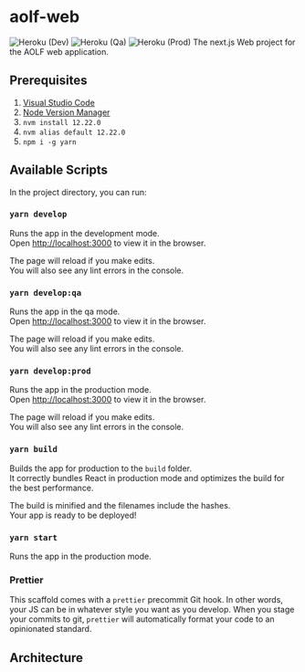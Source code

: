 # aolf-web

![Heroku](https://heroku-badge.herokuapp.com/?app=aolf-web-dev) (Dev)
![Heroku](https://heroku-badge.herokuapp.com/?app=aolf-web-qa) (Qa)
![Heroku](https://heroku-badge.herokuapp.com/?app=aolf-web) (Prod)
The next.js Web project for the AOLF web application.

## Prerequisites

1. [Visual Studio Code](https://code.visualstudio.com/)
1. [Node Version Manager](https://github.com/creationix/nvm#installation)
1. `nvm install 12.22.0`
1. `nvm alias default 12.22.0`
1. `npm i -g yarn`

## Available Scripts

In the project directory, you can run:

### `yarn develop`

Runs the app in the development mode.<br>
Open [http://localhost:3000](http://localhost:3000) to view it in the browser.

The page will reload if you make edits.<br>
You will also see any lint errors in the console.

### `yarn develop:qa`

Runs the app in the qa mode.<br>
Open [http://localhost:3000](http://localhost:3000) to view it in the browser.

The page will reload if you make edits.<br>
You will also see any lint errors in the console.

### `yarn develop:prod`

Runs the app in the production mode.<br>
Open [http://localhost:3000](http://localhost:3000) to view it in the browser.

The page will reload if you make edits.<br>
You will also see any lint errors in the console.

### `yarn build`

Builds the app for production to the `build` folder.<br>
It correctly bundles React in production mode and optimizes the build for the best performance.

The build is minified and the filenames include the hashes.<br>
Your app is ready to be deployed!

### `yarn start`

Runs the app in the production mode.

### Prettier

This scaffold comes with a `prettier` precommit Git hook. In other words, your JS can be in whatever style you want as you develop. When you stage your commits to git, `prettier` will automatically format your code to an opinionated standard.

## Architecture
